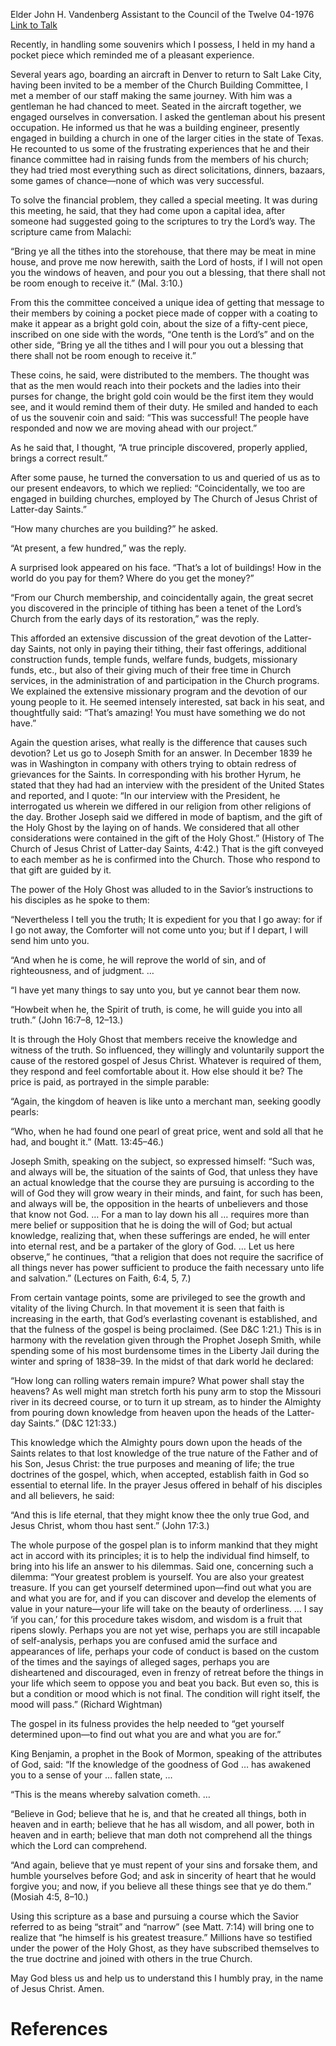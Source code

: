 Elder John H. Vandenberg
Assistant to the Council of the Twelve
04-1976
[Link to Talk](https://www.churchofjesuschrist.org/study/general-conference/1976/04/you-are-your-greatest-treasure?lang=eng)

Recently, in handling some souvenirs which I possess, I held in my hand a pocket piece which reminded me of a pleasant experience.

Several years ago, boarding an aircraft in Denver to return to Salt Lake City, having been invited to be a member of the Church Building Committee, I met a member of our staff making the same journey. With him was a gentleman he had chanced to meet. Seated in the aircraft together, we engaged ourselves in conversation. I asked the gentleman about his present occupation. He informed us that he was a building engineer, presently engaged in building a church in one of the larger cities in the state of Texas. He recounted to us some of the frustrating experiences that he and their finance committee had in raising funds from the members of his church; they had tried most everything such as direct solicitations, dinners, bazaars, some games of chance—none of which was very successful.

To solve the financial problem, they called a special meeting. It was during this meeting, he said, that they had come upon a capital idea, after someone had suggested going to the scriptures to try the Lord’s way. The scripture came from Malachi:

“Bring ye all the tithes into the storehouse, that there may be meat in mine house, and prove me now herewith, saith the Lord of hosts, if I will not open you the windows of heaven, and pour you out a blessing, that there shall not be room enough to receive it.” (Mal. 3:10.)

From this the committee conceived a unique idea of getting that message to their members by coining a pocket piece made of copper with a coating to make it appear as a bright gold coin, about the size of a fifty-cent piece, inscribed on one side with the words, “One tenth is the Lord’s” and on the other side, “Bring ye all the tithes and I will pour you out a blessing that there shall not be room enough to receive it.”

These coins, he said, were distributed to the members. The thought was that as the men would reach into their pockets and the ladies into their purses for change, the bright gold coin would be the first item they would see, and it would remind them of their duty. He smiled and handed to each of us the souvenir coin and said: “This was successful! The people have responded and now we are moving ahead with our project.”

As he said that, I thought, “A true principle discovered, properly applied, brings a correct result.”

After some pause, he turned the conversation to us and queried of us as to our present endeavors, to which we replied: “Coincidentally, we too are engaged in building churches, employed by The Church of Jesus Christ of Latter-day Saints.”

“How many churches are you building?” he asked.

“At present, a few hundred,” was the reply.

A surprised look appeared on his face. “That’s a lot of buildings! How in the world do you pay for them? Where do you get the money?”

“From our Church membership, and coincidentally again, the great secret you discovered in the principle of tithing has been a tenet of the Lord’s Church from the early days of its restoration,” was the reply.

This afforded an extensive discussion of the great devotion of the Latter-day Saints, not only in paying their tithing, their fast offerings, additional construction funds, temple funds, welfare funds, budgets, missionary funds, etc., but also of their giving much of their free time in Church services, in the administration of and participation in the Church programs. We explained the extensive missionary program and the devotion of our young people to it. He seemed intensely interested, sat back in his seat, and thoughtfully said: “That’s amazing! You must have something we do not have.”

Again the question arises, what really is the difference that causes such devotion? Let us go to Joseph Smith for an answer. In December 1839 he was in Washington in company with others trying to obtain redress of grievances for the Saints. In corresponding with his brother Hyrum, he stated that they had had an interview with the president of the United States and reported, and I quote: “In our interview with the President, he interrogated us wherein we differed in our religion from other religions of the day. Brother Joseph said we differed in mode of baptism, and the gift of the Holy Ghost by the laying on of hands. We considered that all other considerations were contained in the gift of the Holy Ghost.” (History of The Church of Jesus Christ of Latter-day Saints, 4:42.) That is the gift conveyed to each member as he is confirmed into the Church. Those who respond to that gift are guided by it.

The power of the Holy Ghost was alluded to in the Savior’s instructions to his disciples as he spoke to them:

“Nevertheless I tell you the truth; It is expedient for you that I go away: for if I go not away, the Comforter will not come unto you; but if I depart, I will send him unto you.

“And when he is come, he will reprove the world of sin, and of righteousness, and of judgment. …

“I have yet many things to say unto you, but ye cannot bear them now.

“Howbeit when he, the Spirit of truth, is come, he will guide you into all truth.” (John 16:7–8, 12–13.)

It is through the Holy Ghost that members receive the knowledge and witness of the truth. So influenced, they willingly and voluntarily support the cause of the restored gospel of Jesus Christ. Whatever is required of them, they respond and feel comfortable about it. How else should it be? The price is paid, as portrayed in the simple parable:

“Again, the kingdom of heaven is like unto a merchant man, seeking goodly pearls:

“Who, when he had found one pearl of great price, went and sold all that he had, and bought it.” (Matt. 13:45–46.)

Joseph Smith, speaking on the subject, so expressed himself: “Such was, and always will be, the situation of the saints of God, that unless they have an actual knowledge that the course they are pursuing is according to the will of God they will grow weary in their minds, and faint, for such has been, and always will be, the opposition in the hearts of unbelievers and those that know not God. … For a man to lay down his all … requires more than mere belief or supposition that he is doing the will of God; but actual knowledge, realizing that, when these sufferings are ended, he will enter into eternal rest, and be a partaker of the glory of God. … Let us here observe,” he continues, “that a religion that does not require the sacrifice of all things never has power sufficient to produce the faith necessary unto life and salvation.” (Lectures on Faith, 6:4, 5, 7.)

From certain vantage points, some are privileged to see the growth and vitality of the living Church. In that movement it is seen that faith is increasing in the earth, that God’s everlasting covenant is established, and that the fulness of the gospel is being proclaimed. (See D&C 1:21.) This is in harmony with the revelation given through the Prophet Joseph Smith, while spending some of his most burdensome times in the Liberty Jail during the winter and spring of 1838–39. In the midst of that dark world he declared:

“How long can rolling waters remain impure? What power shall stay the heavens? As well might man stretch forth his puny arm to stop the Missouri river in its decreed course, or to turn it up stream, as to hinder the Almighty from pouring down knowledge from heaven upon the heads of the Latter-day Saints.” (D&C 121:33.)

This knowledge which the Almighty pours down upon the heads of the Saints relates to that lost knowledge of the true nature of the Father and of his Son, Jesus Christ: the true purposes and meaning of life; the true doctrines of the gospel, which, when accepted, establish faith in God so essential to eternal life. In the prayer Jesus offered in behalf of his disciples and all believers, he said:

“And this is life eternal, that they might know thee the only true God, and Jesus Christ, whom thou hast sent.” (John 17:3.)

The whole purpose of the gospel plan is to inform mankind that they might act in accord with its principles; it is to help the individual find himself, to bring into his life an answer to his dilemmas. Said one, concerning such a dilemma: “Your greatest problem is yourself. You are also your greatest treasure. If you can get yourself determined upon—find out what you are and what you are for, and if you can discover and develop the elements of value in your nature—your life will take on the beauty of orderliness. … I say ‘if you can,’ for this procedure takes wisdom, and wisdom is a fruit that ripens slowly. Perhaps you are not yet wise, perhaps you are still incapable of self-analysis, perhaps you are confused amid the surface and appearances of life, perhaps your code of conduct is based on the custom of the times and the sayings of alleged sages, perhaps you are disheartened and discouraged, even in frenzy of retreat before the things in your life which seem to oppose you and beat you back. But even so, this is but a condition or mood which is not final. The condition will right itself, the mood will pass.” (Richard Wightman)

The gospel in its fulness provides the help needed to “get yourself determined upon—to find out what you are and what you are for.”

King Benjamin, a prophet in the Book of Mormon, speaking of the attributes of God, said: “If the knowledge of the goodness of God … has awakened you to a sense of your … fallen state, …

“This is the means whereby salvation cometh. …

“Believe in God; believe that he is, and that he created all things, both in heaven and in earth; believe that he has all wisdom, and all power, both in heaven and in earth; believe that man doth not comprehend all the things which the Lord can comprehend.

“And again, believe that ye must repent of your sins and forsake them, and humble yourselves before God; and ask in sincerity of heart that he would forgive you; and now, if you believe all these things see that ye do them.” (Mosiah 4:5, 8–10.)

Using this scripture as a base and pursuing a course which the Savior referred to as being “strait” and “narrow” (see Matt. 7:14) will bring one to realize that “he himself is his greatest treasure.” Millions have so testified under the power of the Holy Ghost, as they have subscribed themselves to the true doctrine and joined with others in the true Church.

May God bless us and help us to understand this I humbly pray, in the name of Jesus Christ. Amen.

# References
